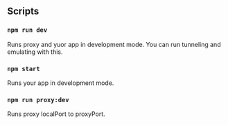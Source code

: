 ## Scripts
### `npm run dev`
Runs proxy and yuor app in development mode. You can run tunneling and emulating with this.
### `npm start`
Runs your app in development mode.
### `npm run proxy:dev`
Runs proxy localPort to proxyPort.